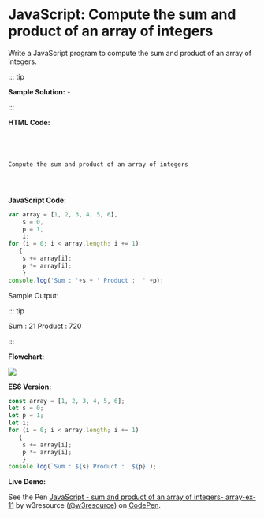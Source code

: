 # JavaScript: Compute the sum and product of an array of integers

Write a JavaScript program to compute the sum and product of an array of integers.

::: tip

**Sample Solution:** -

:::

**HTML Code:**

```html




Compute the sum and product of an array of integers





```

**JavaScript Code:**

```javascript
var array = [1, 2, 3, 4, 5, 6],
    s = 0,
    p = 1,
    i;
for (i = 0; i < array.length; i += 1) 
   {
    s += array[i];
    p *= array[i];
    }
console.log('Sum : '+s + ' Product :  ' +p); 

```

Sample Output:

::: tip

Sum : 21 Product :  720

:::

**Flowchart:**

![](https://www.w3resource.com/w3r_images/javascript-array-exercise-12.png)  

**ES6 Version:**

```javascript
const array = [1, 2, 3, 4, 5, 6];
let s = 0;
let p = 1;
let i;
for (i = 0; i < array.length; i += 1) 
   {
    s += array[i];
    p *= array[i];
    }
console.log(`Sum : ${s} Product :  ${p}`); 

```

**Live Demo:**

<section class="expand-codepen"><p data-height="380" data-theme-id="dark" data-slug-hash="BwWbEY" data-default-tab="js,result" data-user="w3resource" data-embed-version="2" data-pen-title="JavaScript -   sum and product of an array of integers- array-ex- 11" data-editable="true" class="codepen">See the Pen <a href="https://codepen.io/w3resource/pen/BwWbEY/">JavaScript - sum and product of an array of integers- array-ex- 11</a> by w3resource (<a href="https://codepen.io/w3resource">@w3resource</a>) on <a href="https://codepen.io">CodePen</a>.</p><codepen></codepen></section>